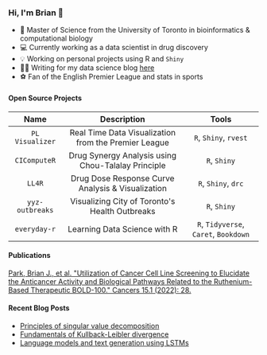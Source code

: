 ### Hi, I'm Brian 👋
* 📖 Master of Science from the University of Toronto in bioinformatics & computational biology
* 💻 Currently working as a data scientist in drug discovery
* 💡 Working on personal projects using R and `Shiny`
* ✍🏻 Writing for my data science blog [here](https://brianjmpark.github.io/) 
* ⚽️ Fan of the English Premier League and stats in sports

#### Open Source Projects

| Name      | Description | Tools     |
| :---:        |    :----:  |        :---: |
| `PL Visualizer`      | Real Time Data Visualization from the Premier League | `R`, `Shiny`, `rvest`   |
| `CIComputeR`      | Drug Synergy Analysis using Chou-Talalay Principle       | `R`, `Shiny`   |
| `LL4R`      | Drug Dose Response Curve Analysis & Visualization        | `R`, `Shiny`, `drc`   |
| `yyz-outbreaks` | Visualizing City of Toronto's Health Outbreaks      | `R`, `Shiny` |
| `everyday-r`      | Learning Data Science with R       | `R`, `Tidyverse`, `Caret`, `Bookdown`   |

#### Publications

[Park, Brian J., et al. "Utilization of Cancer Cell Line Screening to Elucidate the Anticancer Activity and Biological Pathways Related to the Ruthenium-Based Therapeutic BOLD-100." Cancers 15.1 (2022): 28.](https://pubmed.ncbi.nlm.nih.gov/36612025/)

#### Recent Blog Posts
* [Principles of singular value decomposition](https://brianjmpark.github.io/post/2023-03-31-principles-of-singular-value-decomposition-index/)
* [Fundamentals of Kullback-Leibler divergence](https://brianjmpark.github.io/post/2022-11-10-fundamentals-of-kullback-leibler-divergence-index/)
* [Language models and text generation using LSTMs](https://brianjmpark.github.io/post/2022-08-23-language-models-and-text-generation-using-lstms-index/)


